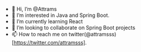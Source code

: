 - 👋 Hi, I’m @Attrams
- 👀 I’m interested in Java and Spring Boot.
- 🌱 I’m currently learning React
- 💞️ I’m looking to collaborate on Spring Boot projects
- 📫 How to reach me on twitter(@attramsss)[https://twitter.com/attramsss].

<!---
Attrams/Attrams is a ✨ special ✨ repository because its `README.md` (this file) appears on your GitHub profile.
You can click the Preview link to take a look at your changes.
--->
